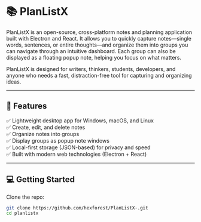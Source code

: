 # 📚 PlanListX

PlanListX is an open-source, cross-platform notes and planning application built with Electron and React. It allows you to quickly capture notes—single words, sentences, or entire thoughts—and organize them into groups you can navigate through an intuitive dashboard. Each group can also be displayed as a floating popup note, helping you focus on what matters.

PlanListX is designed for writers, thinkers, students, developers, and anyone who needs a fast, distraction-free tool for capturing and organizing ideas.

---

## 🚀 Features

✅ Lightweight desktop app for Windows, macOS, and Linux  
✅ Create, edit, and delete notes  
✅ Organize notes into groups  
✅ Display groups as popup note windows  
✅ Local-first storage (JSON-based) for privacy and speed  
✅ Built with modern web technologies (Electron + React)

---

## 💻 Getting Started

Clone the repo:

```bash
git clone https://github.com/hexforest/PlanListX-.git
cd planlistx
